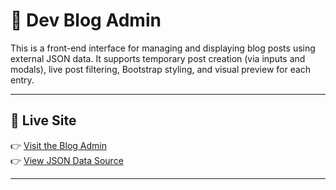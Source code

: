 # 📝 Dev Blog Admin

This is a front-end interface for managing and displaying blog posts using external JSON data. It supports temporary post creation (via inputs and modals), live post filtering, Bootstrap styling, and visual preview for each entry.

---

## 🚀 Live Site

👉 [Visit the Blog Admin](https://bdurham130.github.io/dev-blog-admin/)  
👉 [View JSON Data Source](https://bdurham130.github.io/dev-blog-data/)

---


